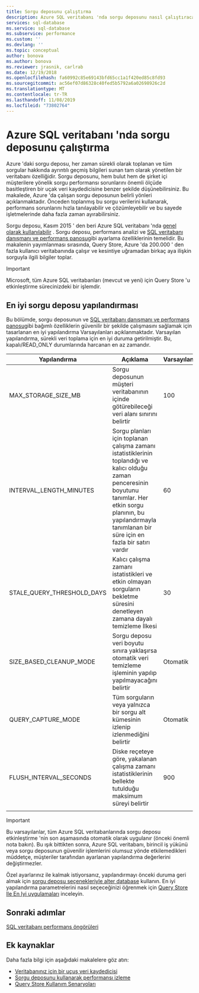 ```yaml
---
title: Sorgu deposunu çalıştırma
description: Azure SQL veritabanı 'nda sorgu deposunu nasıl çalıştıracağınızı öğrenin
services: sql-database
ms.service: sql-database
ms.subservice: performance
ms.custom: ''
ms.devlang: ''
ms.topic: conceptual
author: bonova
ms.author: bonova
ms.reviewer: jrasnik, carlrab
ms.date: 12/19/2018
ms.openlocfilehash: fa60992c85e69143bfd65cc1a1f420ed85c8fd93
ms.sourcegitcommit: ac56ef07d86328c40fed5b5792a6a02698926c2d
ms.translationtype: MT
ms.contentlocale: tr-TR
ms.lasthandoff: 11/08/2019
ms.locfileid: "73802764"
---
```

# <a name="operating-the-query-store-in-azure-sql-database"></a>Azure SQL veritabanı 'nda sorgu deposunu çalıştırma

Azure 'daki sorgu deposu, her zaman sürekli olarak toplanan ve tüm sorgular hakkında ayrıntılı geçmiş bilgileri sunan tam olarak yönetilen bir veritabanı özelliğidir. Sorgu deposunu, hem bulut hem de şirket içi müşterilere yönelik sorgu performansı sorunlarını önemli ölçüde basitleştiren bir uçak veri kaydedicisine benzer şekilde düşünebilirsiniz. Bu makalede, Azure 'da çalışan sorgu deposunun belirli yönleri açıklanmaktadır. Önceden toplanmış bu sorgu verilerini kullanarak, performans sorunlarını hızla tanılayabilir ve çözümleyebilir ve bu sayede işletmelerinde daha fazla zaman ayırabilirsiniz. 

Sorgu deposu, Kasım 2015 ' den beri Azure SQL veritabanı 'nda [genel olarak kullanılabilir](https://azure.microsoft.com/updates/general-availability-azure-sql-database-query-store/) . Sorgu deposu, performans analizi ve [SQL veritabanı danışmanı ve performans panosu](https://azure.microsoft.com/updates/sqldatabaseadvisorga/)gibi ayarlama özelliklerinin temelidir. Bu makalenin yayımlanması sırasında, Query Store, Azure 'da 200.000 ' den fazla kullanıcı veritabanında çalışır ve kesintiye uğramadan birkaç aya ilişkin sorguyla ilgili bilgiler toplar.

> [!IMPORTANT]
> Microsoft, tüm Azure SQL veritabanları (mevcut ve yeni) için Query Store 'u etkinleştirme sürecinizdeki bir işlemdir. 

## <a name="optimal-query-store-configuration"></a>En iyi sorgu deposu yapılandırması

Bu bölümde, sorgu deposunun ve [SQL veritabanı danışmanı ve performans panosu](https://azure.microsoft.com/updates/sqldatabaseadvisorga/)gibi bağımlı özelliklerin güvenilir bir şekilde çalışmasını sağlamak için tasarlanan en iyi yapılandırma Varsayılanları açıklanmaktadır. Varsayılan yapılandırma, sürekli veri toplama için en iyi duruma getirilmiştir. Bu, kapalı/READ_ONLY durumlarında harcanan en az zamandır.

| Yapılandırma | Açıklama | Varsayılan | Açıklama |
| --- | --- | --- | --- |
| MAX_STORAGE_SIZE_MB |Sorgu deposunun müşteri veritabanının içinde götürebileceği veri alanı sınırını belirtir |100 |Yeni veritabanları için zorlandı |
| INTERVAL_LENGTH_MINUTES |Sorgu planları için toplanan çalışma zamanı istatistiklerinin toplandığı ve kalıcı olduğu zaman penceresinin boyutunu tanımlar. Her etkin sorgu planının, bu yapılandırmayla tanımlanan bir süre için en fazla bir satırı vardır |60 |Yeni veritabanları için zorlandı |
| STALE_QUERY_THRESHOLD_DAYS |Kalıcı çalışma zamanı istatistikleri ve etkin olmayan sorguların bekletme süresini denetleyen zamana dayalı temizleme İlkesi |30 |Önceki varsayılan ile yeni veritabanları ve veritabanları için zorlandı (367) |
| SIZE_BASED_CLEANUP_MODE |Sorgu deposu veri boyutu sınıra yaklaşırsa otomatik veri temizleme işleminin yapılıp yapılmayacağını belirtir |Otomatik |Tüm veritabanları için zorlandı |
| QUERY_CAPTURE_MODE |Tüm sorguların veya yalnızca bir sorgu alt kümesinin izlenip izlenmediğini belirtir |Otomatik |Tüm veritabanları için zorlandı |
| FLUSH_INTERVAL_SECONDS |Diske reçeteye göre, yakalanan çalışma zamanı istatistiklerinin bellekte tutulduğu maksimum süreyi belirtir |900 |Yeni veritabanları için zorlandı |
|  | | | |

> [!IMPORTANT]
> Bu varsayılanlar, tüm Azure SQL veritabanlarında sorgu deposu etkinleştirme 'nin son aşamasında otomatik olarak uygulanır (önceki önemli nota bakın). Bu ışık bittikten sonra, Azure SQL veritabanı, birincil iş yükünü veya sorgu deposunun güvenilir işlemlerini olumsuz yönde etkilemedikleri müddetçe, müşteriler tarafından ayarlanan yapılandırma değerlerini değiştirmezler.

Özel ayarlarınız ile kalmak istiyorsanız, yapılandırmayı önceki duruma geri almak için [sorgu deposu seçenekleriyle alter database](https://msdn.microsoft.com/library/bb522682.aspx) kullanın. En iyi yapılandırma parametrelerini nasıl seçeceğinizi öğrenmek için [Query Store Ile En Iyi uygulamaları](https://msdn.microsoft.com/library/mt604821.aspx) inceleyin.

## <a name="next-steps"></a>Sonraki adımlar

[SQL veritabanı performans öngörüleri](sql-database-performance.md)

## <a name="additional-resources"></a>Ek kaynaklar

Daha fazla bilgi için aşağıdaki makalelere göz atın:

- [Veritabanınız için bir uçuş veri kaydedicisi](https://azure.microsoft.com/blog/query-store-a-flight-data-recorder-for-your-database)
- [Sorgu deposunu kullanarak performansı izleme](https://msdn.microsoft.com/library/dn817826.aspx)
- [Query Store Kullanım Senaryoları](https://msdn.microsoft.com/library/mt614796.aspx)
